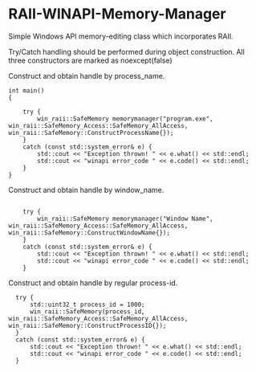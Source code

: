 # RAII-WINAPI-Memory-Manager
Simple Windows API memory-editing class which incorporates RAII. 


Try/Catch handling should be performed during object construction. All three constructors are marked as noexcept(false)


Construct and obtain handle by process_name.
```
int main()
{

	try {
		win_raii::SafeMemory memorymanager("program.exe", win_raii::SafeMemory_Access::SafeMemory_AllAccess, win_raii::SafeMemory::ConstructProcessName{});
	}
	catch (const std::system_error& e) {
		std::cout << "Exception thrown! " << e.what() << std::endl;
		std::cout << "winapi error_code " << e.code() << std::endl;
	} 
}
```

Construct and obtain handle by window_name.

```

	try {
		win_raii::SafeMemory memorymanager("Window Name", win_raii::SafeMemory_Access::SafeMemory_AllAccess, win_raii::SafeMemory::ConstructWindowName{});
	}
	catch (const std::system_error& e) {
		std::cout << "Exception thrown! " << e.what() << std::endl;
		std::cout << "winapi error_code " << e.code() << std::endl;
	} 
  ```
  
  Construct and obtain handle by regular process-id.
  
  ```
	try {
		std::uint32_t process_id = 1000;
		win_raii::SafeMemory(process_id, win_raii::SafeMemory_Access::SafeMemory_AllAccess, win_raii::SafeMemory::ConstructProcessID{});
	}
	catch (const std::system_error& e) {
		std::cout << "Exception thrown! " << e.what() << std::endl;
		std::cout << "winapi error_code " << e.code() << std::endl;
	}
  ```
